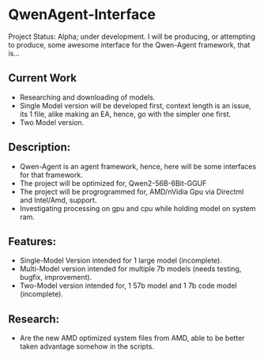 # QwenAgent-Interface
Project Status: Alpha; under development. I will be producing, or attempting to produce, some awesome interface for the Qwen-Agent framework, that is...

## Current Work
- Researching and downloading of models.
- Single Model version will be developed first, context length is an issue, its 1 file, alike making an EA, hence, go with the simpler one first.
- Two Model version.

## Description:
- Qwen-Agent is an agent framework, hence, here will be some interfaces for that framework. 
- The project will be optimized for, Qwen2-56B-6Bit-GGUF 
- The project will be progrogrammed for, AMD/nVidia Gpu via Directml and Intel/Amd, support.
- Investigating processing on gpu and cpu while holding model on system ram.

## Features:
- Single-Model Version intended for 1 large model (incomplete).
- Multi-Model version intended for multiple 7b models  (needs testing, bugfix, improvement).
- Two-Model version intended for, 1 57b model and 1 7b code model (incomplete).

## Research:
- Are the new AMD optimized system files from AMD, able to be better taken advantage somehow in the scripts.
